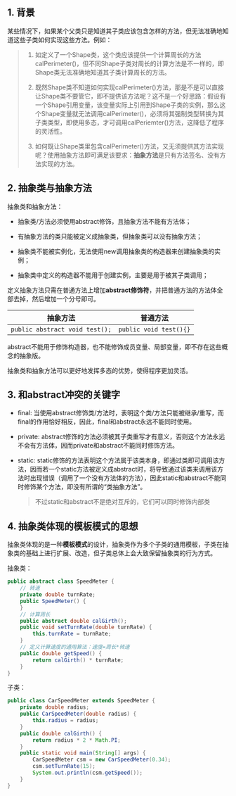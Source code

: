 ## 1. 背景

某些情况下，如果某个父类只是知道其子类应该包含怎样的方法，但无法准确地知道这些子类如何实现这些方法。例如：

> 1. 如定义了一个Shape类，这个类应该提供一个计算周长的方法calPerimeter()，但不同Shape子类对周长的计算方法是不一样的，即Shape类无法准确地知道其子类计算周长的方法。
>
> 2. 既然Shape类不知道如何实现calPerimeter()方法，那是不是可以直接让Shape类不要管它，即不提供该方法呢？这不是一个好思路：假设有一个Shape引用变量，该变量实际上引用到Shape子类的实例，那么这个Shape变量就无法调用calPerimeter()，必须将其强制类型转换为其子类类型，即使用多态，才可调用calPeriemter()方法，这降低了程序的灵活性。
>
> 3. 如何既让Shape类里包含calPerimeter()方法，又无须提供其方法实现呢？使用抽象方法即可满足该要求：**抽象方法**是只有方法签名、没有方法实现的方法。

## 2. 抽象类与抽象方法

抽象类和抽象方法：

- 抽象类/方法必须使用abstract修饰，且抽象方法不能有方法体；
- 有抽象方法的类只能被定义成抽象类，但抽象类可以没有抽象方法；

- 抽象类不能被实例化，无法使用new调用抽象类的构造器来创建抽象类的实例；

- 抽象类中定义的构造器不能用于创建实例，主要是用于被其子类调用；


定义抽象方法只需在普通方法上增加**abstract修饰符**，并把普通方法的方法体全部去掉，然后增加一个分号即可。

| 抽象方法                       | 普通方法               |
| ------------------------------ | ---------------------- |
| `public abstract void test();` | `public void test(){}` |

abstract不能用于修饰构造器，也不能修饰成员变量、局部变量，即不存在这些概念的抽象版。

抽象类和抽象方法可以更好地发挥多态的优势，使得程序更加灵活。

## 3. 和abstract冲突的关键字

- final: 当使用abstract修饰类/方法时，表明这个类/方法只能被继承/重写，而final的作用恰好相反，因此，final和abstract永远不能同时使用。

- private: abstract修饰的方法必须被其子类重写才有意义，否则这个方法永远不会有方法体，因而private和abstract不能同时修饰方法。

- static: static修饰的方法表明这个方法属于该类本身，即通过类即可调用该方法，因而若一个static方法被定义成abstract时，将导致通过该类来调用该方法时出现错误（调用了一个没有方法体的方法），因此static和abstract不能同时修饰某个方法，即没有所谓的“类抽象方法”。

    > 不过static和abstract不是绝对互斥的，它们可以同时修饰内部类

## 4. 抽象类体现的模板模式的思想

抽象类体现的是一种**模板模式**的设计，抽象类作为多个子类的通用模板，子类在抽象类的基础上进行扩展、改造，但子类总体上会大致保留抽象类的行为方式。

抽象类：

```java
public abstract class SpeedMeter {
    // 转速
    private double turnRate;
    public SpeedMeter() {
    }
    // 计算周长
    public abstract double calGirth();
    public void setTurnRate(double turnRate) {
        this.turnRate = turnRate;
    }
    // 定义计算速度的通用算法：速度=周长*转速
    public double getSpeed() {
        return calGirth() * turnRate;
    }
}
```

子类：

```java
public class CarSpeedMeter extends SpeedMeter {
    private double radius;
    public CarSpeedMeter(double radius) {
        this.radius = radius;
    }
    public double calGirth() {
        return radius * 2 * Math.PI;
    }
    public static void main(String[] args) {
        CarSpeedMeter csm = new CarSpeedMeter(0.34);
        csm.setTurnRate(15);
        System.out.println(csm.getSpeed());
    }
}
```


